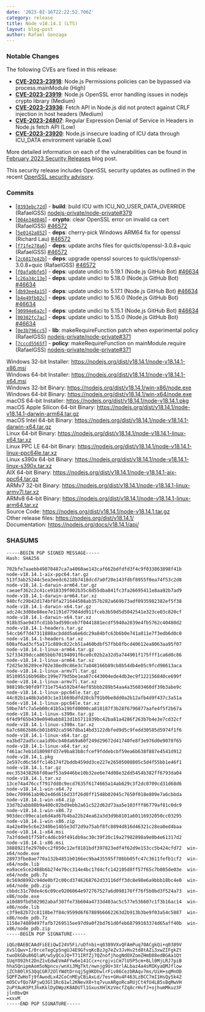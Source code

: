 ```yaml
---
date: '2023-02-16T22:22:52.706Z'
category: release
title: Node v18.14.1 (LTS)
layout: blog-post
author: Rafael Gonzaga
---
```


### Notable Changes

The following CVEs are fixed in this release:

- **[CVE-2023-23918](https://cve.mitre.org/cgi-bin/cvename.cgi?name=CVE-2023-23918)**: Node.js Permissions policies can be bypassed via process.mainModule (High)
- **[CVE-2023-23919](https://cve.mitre.org/cgi-bin/cvename.cgi?name=CVE-2023-23919)**: Node.js OpenSSL error handling issues in nodejs crypto library (Medium)
- **[CVE-2023-23936](https://cve.mitre.org/cgi-bin/cvename.cgi?name=CVE-2023-23936)**: Fetch API in Node.js did not protect against CRLF injection in host headers (Medium)
- **[CVE-2023-24807](https://cve.mitre.org/cgi-bin/cvename.cgi?name=CVE-2023-24807)**: Regular Expression Denial of Service in Headers in Node.js fetch API (Low)
- **[CVE-2023-23920](https://cve.mitre.org/cgi-bin/cvename.cgi?name=CVE-2023-23920)**: Node.js insecure loading of ICU data through ICU_DATA environment variable (Low)

More detailed information on each of the vulnerabilities can be found in [February 2023 Security Releases](/blog/vulnerability/february-2023-security-releases/) blog post.

This security release includes OpenSSL security updates as outlined in the recent
[OpenSSL security advisory](https://www.openssl.org/news/secadv/20230207.txt).

### Commits

- \[[`8393ebc72d`](https://github.com/nodejs/node/commit/8393ebc72d)] - **build**: build ICU with ICU_NO_USER_DATA_OVERRIDE (RafaelGSS) [nodejs-private/node-private#379](https://github.com/nodejs-private/node-private/pull/379)
- \[[`004e34d046`](https://github.com/nodejs/node/commit/004e34d046)] - **crypto**: clear OpenSSL error on invalid ca cert (RafaelGSS) [#46572](https://github.com/nodejs/node/pull/46572)
- \[[`5e0142a852`](https://github.com/nodejs/node/commit/5e0142a852)] - **deps**: cherry-pick Windows ARM64 fix for openssl (Richard Lau) [#46572](https://github.com/nodejs/node/pull/46572)
- \[[`f71fe278a6`](https://github.com/nodejs/node/commit/f71fe278a6)] - **deps**: update archs files for quictls/openssl-3.0.8+quic (RafaelGSS) [#46572](https://github.com/nodejs/node/pull/46572)
- \[[`2c6817e42b`](https://github.com/nodejs/node/commit/2c6817e42b)] - **deps**: upgrade openssl sources to quictls/openssl-3.0.8+quic (RafaelGSS) [#46572](https://github.com/nodejs/node/pull/46572)
- \[[`f0afa0bfe5`](https://github.com/nodejs/node/commit/f0afa0bfe5)] - **deps**: update undici to 5.19.1 (Node.js GitHub Bot) [#46634](https://github.com/nodejs/node/pull/46634)
- \[[`c26a34c13e`](https://github.com/nodejs/node/commit/c26a34c13e)] - **deps**: update undici to 5.18.0 (Node.js GitHub Bot) [#46634](https://github.com/nodejs/node/pull/46634)
- \[[`db93ee4a15`](https://github.com/nodejs/node/commit/db93ee4a15)] - **deps**: update undici to 5.17.1 (Node.js GitHub Bot) [#46634](https://github.com/nodejs/node/pull/46634)
- \[[`b4e49fb02c`](https://github.com/nodejs/node/commit/b4e49fb02c)] - **deps**: update undici to 5.16.0 (Node.js GitHub Bot) [#46634](https://github.com/nodejs/node/pull/46634)
- \[[`90994e6a2c`](https://github.com/nodejs/node/commit/90994e6a2c)] - **deps**: update undici to 5.15.1 (Node.js GitHub Bot) [#46634](https://github.com/nodejs/node/pull/46634)
- \[[`00302fc7ac`](https://github.com/nodejs/node/commit/00302fc7ac)] - **deps**: update undici to 5.15.0 (Node.js GitHub Bot) [#46634](https://github.com/nodejs/node/pull/46634)
- \[[`0e3b796cc5`](https://github.com/nodejs/node/commit/0e3b796cc5)] - **lib**: makeRequireFunction patch when experimental policy (RafaelGSS) [nodejs-private/node-private#371](https://github.com/nodejs-private/node-private/pull/371)
- \[[`7cccd5565f`](https://github.com/nodejs/node/commit/7cccd5565f)] - **policy**: makeRequireFunction on mainModule.require (RafaelGSS) [nodejs-private/node-private#371](https://github.com/nodejs-private/node-private/pull/371)

Windows 32-bit Installer: https://nodejs.org/dist/v18.14.1/node-v18.14.1-x86.msi \
Windows 64-bit Installer: https://nodejs.org/dist/v18.14.1/node-v18.14.1-x64.msi \
Windows 32-bit Binary: https://nodejs.org/dist/v18.14.1/win-x86/node.exe \
Windows 64-bit Binary: https://nodejs.org/dist/v18.14.1/win-x64/node.exe \
macOS 64-bit Installer: https://nodejs.org/dist/v18.14.1/node-v18.14.1.pkg \
macOS Apple Silicon 64-bit Binary: https://nodejs.org/dist/v18.14.1/node-v18.14.1-darwin-arm64.tar.gz \
macOS Intel 64-bit Binary: https://nodejs.org/dist/v18.14.1/node-v18.14.1-darwin-x64.tar.gz \
Linux 64-bit Binary: https://nodejs.org/dist/v18.14.1/node-v18.14.1-linux-x64.tar.xz \
Linux PPC LE 64-bit Binary: https://nodejs.org/dist/v18.14.1/node-v18.14.1-linux-ppc64le.tar.xz \
Linux s390x 64-bit Binary: https://nodejs.org/dist/v18.14.1/node-v18.14.1-linux-s390x.tar.xz \
AIX 64-bit Binary: https://nodejs.org/dist/v18.14.1/node-v18.14.1-aix-ppc64.tar.gz \
ARMv7 32-bit Binary: https://nodejs.org/dist/v18.14.1/node-v18.14.1-linux-armv7l.tar.xz \
ARMv8 64-bit Binary: https://nodejs.org/dist/v18.14.1/node-v18.14.1-linux-arm64.tar.xz \
Source Code: https://nodejs.org/dist/v18.14.1/node-v18.14.1.tar.gz \
Other release files: https://nodejs.org/dist/v18.14.1/ \
Documentation: https://nodejs.org/docs/v18.14.1/api/

### SHASUMS

```
-----BEGIN PGP SIGNED MESSAGE-----
Hash: SHA256

702bfe7aaebb49870487ca7a4060ae143caf662bdfdfd3f4c9f033863898f41b  node-v18.14.1-aix-ppc64.tar.gz
513f3ab25244c5ea3eedc6218b7418dcd7a0f20e143fdbf8955f0ea74f53c2d8  node-v18.14.1-darwin-arm64.tar.gz
caeaef362c2c41ce918339f002b35c8d55dba841fc3fa26695411e8aa92b7ad9  node-v18.14.1-darwin-arm64.tar.xz
940cfc29b42d174bf8fa271644508ab357b282a669b73adf0935982382ef5f38  node-v18.14.1-darwin-x64.tar.gz
adc24c3d08e88ee7e1191d77984dd911fceb3b50d5d5042541e323ce03c820cf  node-v18.14.1-darwin-x64.tar.xz
918b35ae943fcd1bb3ad590ceb7f0441881ecdf5940a2039e4fb5762c40480d2  node-v18.14.1-headers.tar.gz
54ccb6f7d47311888acbddd5a6e6dc29a84bfc63b6b0e741a011e7f3edb6d0c0  node-v18.14.1-headers.tar.xz
608af6ad3cf5a171c889c022cb51a460bdbf57fbb8fbcd40612ea8063aa95f07  node-v18.14.1-linux-arm64.tar.gz
52f33439dcca865bbb70194091f6ce0c02b2a32d5a744901f175fff1ca6d0c86  node-v18.14.1-linux-arm64.tar.xz
f2d25e36289ce702e38ed9c86e3c7a848166b89cb8b54db4e05c9fcd98613aca  node-v18.14.1-linux-armv7l.tar.gz
851095516b968bc199e779d5be1ea87c443004ede4db3ec9f122156840ce699f  node-v18.14.1-linux-armv7l.tar.xz
988198c90fd9f731e754a592b4f4ef85bbb289b54aa4a35603460df39b3abe9c  node-v18.14.1-linux-ppc64le.tar.gz
44c02b1a48b3a503c1e31669bdfd20cb791b0be8dd0a2b12afb4d9f437c3a51a  node-v18.14.1-linux-ppc64le.tar.xz
50be74fc7a5eb00c41b5a19bfd0000ca818187f3b28f6796877aafe4f5f2b67a  node-v18.14.1-linux-s390x.tar.gz
6f4d9f65b439e0940abb813d1b5711839bc42ba81a4286f263b7b4e3e7cd32cf  node-v18.14.1-linux-s390x.tar.xz
6a7c6862b86cb01b892ca5967dba14bd3122dbfed9d5c9fedd30585d5974f1f6  node-v18.14.1-linux-x64.tar.gz
ea3bd72ad5ccaa1d9bcb40da69a60f249d29672d41740fe8f3e976d0e9078f65  node-v18.14.1-linux-x64.tar.xz
f461ac7eb1d18098fd37e9ba83b8cfcef9fddebcbf59ea6b638f887e4541d912  node-v18.14.1.pkg
2e597cd6c56ffc14b174f2bddb459dd3ce227e26505008805c5d4f55bb1e46f1  node-v18.14.1.tar.gz
eec353438266fd0aef53a9446be10b32ee6e74d08e32dd5454b382ff6793da04  node-v18.14.1.tar.xz
13ce74a476ccf7917dd8c9ecd7635f6174665a14ab629c3f2dc0709cd31d68d6  node-v18.14.1-win-x64.7z
b0ec709961ab9b2e46d616d33f26d0ff1548b02045c7650f018e809e7a6cbbda  node-v18.14.1-win-x64.zip
33d7b2abb88b9a400c02bd9ebb2a61c522d62d73aa5e103fff86779af81c0dc9  node-v18.14.1-win-x86.7z
903decc09eca1e6d4ad67b4ba22b24ea62a3d3d9b8101a60116932050cc03295  node-v18.14.1-win-x86.zip
4a42e49e5c6e2340be14b5e3d72d9a75abf8fc8894d816d46321c28ea0ed4baa  node-v18.14.1-x64.msi
7a3fdde01f758fc4d6cb9f491db9ac30c39f20c19a27982898a9e0b4e61317d2  node-v18.14.1-x86.msi
3888921fe297b0cc2f050c12ef8181bdf397823edf4f62d9e153cc5b424cfd72  win-x64/node.exe
28973fbe8ae770a132b4851b0166ec9ba435595f786bb05fc47c3611fefb1cf2  win-x64/node.lib
ea9ace5ce2488b6b274e70cc314e4bc17d4cfc142105d8ff57f65c7b085de03e  win-x64/node_pdb.7z
8c569d8992c94de0bf2c00cd3746268762d33116dff3dc8e98e6a9bbb18bc4e0  win-x64/node_pdb.zip
cbbdc31c70de4c6c09ce9206064e972767527a6d098176ff76f5b0bd3f524a73  win-x86/node.exe
a10d89fbd502902abaf307fe73b604a4733d403ac5c577e536607c1f3b16ac14  win-x86/node.lib
c3f9e82b72c8118be7f84c9599d6f67889b6662263d2b913b3be9f03a54c5887  win-x86/node_pdb.7z
1158e74809497fafb7269515ee97d9a0f2bd761d0feb68799103374d65aff40b  win-x86/node_pdb.zip
-----BEGIN PGP SIGNATURE-----

iQGzBAEBCAAdFiEEiQwI24V5Fi/uDfnbi+q0389VXvQFAmPuq70ACgkQi+q0389V
XvSlQwv+I/0rceTegCp5ngUJ4E9GfvqKcBzJg7eZv3JvHv2td8tAZi3xwZIFgkZt
twoDkGDu86QlaM/wSyQCoJQ+T71IRfZj7QZnofjhogNdOXZomZHmD88edBGAa1Qt
1UqYO92ht2DnZ1vEdwEVmAFYw6e141Ccx+crgjviCm7lU5P5cm+8Ll0MjLRJ7piB
hha5QnipmAom5oNpncv/wnXiJMgTkt/nwnjg9U+3XrlALbaz4a4sMIKyaQMJflow
jZCh80lXS3QqCGR72OlYWdtDrnqj5g9KDhwlrFiv86CezbRAqv7ms/UiH+sqMnOD
SQPFZwHoTj9fAwodLx42CoCnMEyCBiAxLd/7es+GHu4F463LzBCC7mI1HsQySk42
mO5CvfQo7APjwQ3Gl1Rc61wl2KNevX8+tq7vuxARgoRcaRUjCt4fU4LB5sBqMwVH
2uPYAuH3PtJhxKklDyDWpzK8ADUTl1GxusXHlKzVecfZq8crHvfJ+ojhumMkuz3F
jln0bvQH
=xxvM
-----END PGP SIGNATURE-----

```
